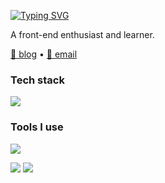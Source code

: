 <!-- 
[![Typing SVG](https://readme-typing-svg.demolab.com?font=Fira+Code&weight=600&size=24&pause=1000&color=5086A1FF&center=true&vCenter=true&random=false&width=280&lines=Hi%2CI'm+pengzhanbo%F0%9F%91%8B)](https://git.io/typing-svg)
-->

[![Typing SVG](https://readme-typing-svg.demolab.com?font=Kalam&size=30&duration=3500&pause=1000&color=70A5FD&width=435&lines=Hi+!+I'm+Zheng+Haoyang.%F0%9F%91%8F;You+can+call+me+Hoey.%F0%9F%98%80)](https://git.io/typing-svg)

A front-end enthusiast and learner.

[🔗 blog](https://hoeyzheng.top) • [📧 email](mailto:zhenghaoyang24@foxmail.com)   
   
### Tech stack

<picture><img src="https://skillicons.dev/icons?i=vue,js,ts,scss,css,html,spring,mysql"></picture>

### Tools I use

<picture><img src="https://skillicons.dev/icons?i=webstorm,idea,vscode,maven,vite,netlify,cloudflare,pnpm,markdown"></picture>

<picture>
  <source
    srcset="https://github-readme-stats.vercel.app/api?username=zhenghaoyang24&show_icons=true&hide_border=true&line_height=24&theme=tokyonight&count_private=true"
    media="(prefers-color-scheme: dark)"
  />
  <img src="https://github-readme-stats.vercel.app/api?username=zhenghaoyang24&show_icons=true&hide_border=true&line_height=24&bg_color=#2374d, #cc5333" />
</picture>
<picture>
  <source
    srcset="https://github-readme-stats.vercel.app/api/top-langs/?username=zhenghaoyang24&layout=compact&hide_border=true&langs_count=8&theme=tokyonight&count_private=true"
    media="(prefers-color-scheme: dark)"
  />
  <img src="https://github-readme-stats.vercel.app/api/top-langs/?username=zhenghaoyang24&layout=compact&hide_border=true&langs_count=8"/>
</picture>



<!--
**zhenghaoyang24/zhenghaoyang24** is a ✨ _special_ ✨ repository because its `README.md` (this file) appears on your GitHub profile.

Here are some ideas to get you started:

- 🔭 I’m currently working on ...
- 🌱 I’m currently learning ...
- 👯 I’m looking to collaborate on ...
- 🤔 I’m looking for help with ...
- 💬 Ask me about ...
- 📫 How to reach me: ...
- 😄 Pronouns: ...
- ⚡ Fun fact: ...
-->
